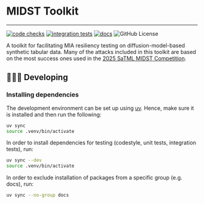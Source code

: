 # MIDST Toolkit

----------------------------------------------------------------------------------------

[![code checks](https://github.com/VectorInstitute/midst-toolkit/actions/workflows/code_checks.yml/badge.svg)](https://github.com/VectorInstitute/midst-toolkit/actions/workflows/code_checks.yml)
[![integration tests](https://github.com/VectorInstitute/midst-toolkit/actions/workflows/integration_tests.yml/badge.svg)](https://github.com/VectorInstitute/midst-toolkit/actions/workflows/integration_tests.yml)
[![docs](https://github.com/VectorInstitute/midst-toolkit/actions/workflows/docs.yml/badge.svg)](https://github.com/VectorInstitute/midst-toolkit/actions/workflows/docs.yml)
![GitHub License](https://img.shields.io/github/license/VectorInstitute/midst-toolkit)

A toolkit for facilitating MIA resiliency testing on diffusion-model-based synthetic tabular data. Many of the attacks
included in this toolkit are based on the most success ones used in the
[2025 SaTML MIDST Competition](https://vectorinstitute.github.io/MIDST/).

## 🧑🏿‍💻 Developing

### Installing dependencies

The development environment can be set up using [uv](https://github.com/astral-sh/uv?tab=readme-ov-file#installation).
Hence, make sure it is installed and then run the following:

```bash
uv sync
source .venv/bin/activate
```

In order to install dependencies for testing (codestyle, unit tests, integration tests),
run:

```bash
uv sync --dev
source .venv/bin/activate
```

In order to exclude installation of packages from a specific group (e.g. docs),
run:

```bash
uv sync --no-group docs
```

